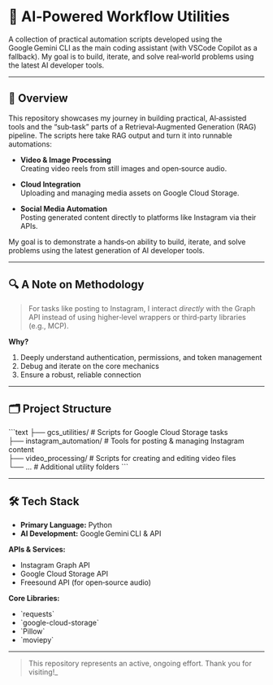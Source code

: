 # 🤖 AI‑Powered Workflow Utilities

A collection of practical automation scripts developed using the Google Gemini CLI as the main coding assistant (with VSCode Copilot as a fallback). My goal is to build, iterate, and solve real‑world problems using the latest AI developer tools.

---

## 🚀 Overview

This repository showcases my journey in building practical, AI‑assisted tools and the “sub‑task” parts of a Retrieval‑Augmented Generation (RAG) pipeline. The scripts here take RAG output and turn it into runnable automations:

- **Video & Image Processing**  
  Creating video reels from still images and open‑source audio.

- **Cloud Integration**  
  Uploading and managing media assets on Google Cloud Storage.

- **Social Media Automation**  
  Posting generated content directly to platforms like Instagram via their APIs.

My goal is to demonstrate a hands‑on ability to build, iterate, and solve problems using the latest generation of AI developer tools.

---

## 🔍 A Note on Methodology

> For tasks like posting to Instagram, I interact *directly* with the Graph API instead of using higher‑level wrappers or third‑party libraries (e.g., MCP).

**Why?**  

1. Deeply understand authentication, permissions, and token management
2. Debug and iterate on the core mechanics  
3. Ensure a robust, reliable connection

---

## 🗂 Project Structure

\`\`\`text
├── gcs_utilities/          # Scripts for Google Cloud Storage tasks  
├── instagram_automation/   # Tools for posting & managing Instagram content  
├── video_processing/       # Scripts for creating and editing video files  
└── ...                     # Additional utility folders
\`\`\`

---

## 🛠 Tech Stack

- **Primary Language:** Python  
- **AI Development:** Google Gemini CLI & API  

**APIs & Services:**  

- Instagram Graph API  
- Google Cloud Storage API  
- Freesound API (for open‑source audio)  

**Core Libraries:**  

- \`requests\`
- \`google-cloud-storage\`  
- \`Pillow\`  
- \`moviepy\`

---

> This repository represents an active, ongoing effort. Thank you for visiting!_

